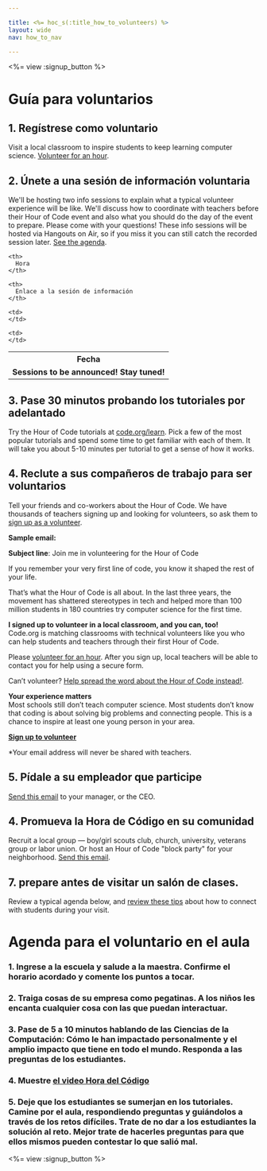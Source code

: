 ```yaml
---

title: <%= hoc_s(:title_how_to_volunteers) %>
layout: wide
nav: how_to_nav

---
```


<%= view :signup_button %>

# Guía para voluntarios

## 1. Regístrese como voluntario

Visit a local classroom to inspire students to keep learning computer science. [Volunteer for an hour](https://code.org/volunteer/engineer).

## 2. Únete a una sesión de información voluntaria

We'll be hosting two info sessions to explain what a typical volunteer experience will be like. We'll discuss how to coordinate with teachers before their Hour of Code event and also what you should do the day of the event to prepare. Please come with your questions! These info sessions will be hosted via Hangouts on Air, so if you miss it you can still catch the recorded session later. [See the agenda](https://docs.google.com/document/d/1y2PjgICSEnYGTD7MT1mvLS6RvA9BJDG4zWheD0ZFIUo/edit?usp=sharing).

<table>
  <tr>
    <th>
      Fecha
    </th>
    
    <th>
      Hora
    </th>
    
    <th>
      Enlace a la sesión de información
    </th>
  </tr>
  
  <tr>
    <td>
      <strong>Sessions to be announced! Stay tuned!</strong>
    </td>
    
    <td>
    </td>
    
    <td>
    </td>
  </tr>
</table>

## 3. Pase 30 minutos probando los tutoriales por adelantado

Try the Hour of Code tutorials at [code.org/learn](https://code.org/learn). Pick a few of the most popular tutorials and spend some time to get familiar with each of them. It will take you about 5-10 minutes per tutorial to get a sense of how it works.

## 4. Reclute a sus compañeros de trabajo para ser voluntarios

Tell your friends and co-workers about the Hour of Code. We have thousands of teachers signing up and looking for volunteers, so ask them to [sign up as a volunteer](https://code.org/volunteer).

**Sample email:**

**Subject line**: Join me in volunteering for the Hour of Code

If you remember your very first line of code, you know it shaped the rest of your life.

That’s what the Hour of Code is all about. In the last three years, the movement has shattered stereotypes in tech and helped more than 100 million students in 180 countries try computer science for the first time.

**I signed up to volunteer in a local classroom, and you can, too!**   
Code.org is matching classrooms with technical volunteers like you who can help students and teachers through their first Hour of Code.

Please [volunteer for an hour](https://code.org/volunteer/engineer). After you sign up, local teachers will be able to contact you for help using a secure form.

Can’t volunteer? [Help spread the word about the Hour of Code instead!](https://hourofcode.com/promote).

**Your experience matters**  
Most schools still don’t teach computer science. Most students don’t know that coding is about solving big problems and connecting people. This is a chance to inspire at least one young person in your area.

**[Sign up to volunteer](https://code.org/volunteer/engineer)**

*Your email address will never be shared with teachers.

## 5. Pídale a su empleador que participe

[Send this email](https://hourofcode.com/promote/resources#email) to your manager, or the CEO.

## 4. Promueva la Hora de Código en su comunidad

Recruit a local group — boy/girl scouts club, church, university, veterans group or labor union. Or host an Hour of Code "block party" for your neighborhood. [Send this email](https://hourofcode.com/promote/resources#email).

## 7. prepare antes de visitar un salón de clases.

Review a typical agenda below, and [review these tips](https://code.org/files/CSTT_Volunteers.pdf) about how to connect with students during your visit.

# Agenda para el voluntario en el aula

### 1. Ingrese a la escuela y salude a la maestra. Confirme el horario acordado y comente los puntos a tocar.

### 2. Traiga cosas de su empresa como pegatinas. A los niños les encanta cualquier cosa con las que puedan interactuar.

### 3. Pase de 5 a 10 minutos hablando de las Ciencias de la Computación: Cómo le han impactado personalmente y el amplio impacto que tiene en todo el mundo. Responda a las preguntas de los estudiantes.

### 4. Muestre [el video Hora del Código](https://www.youtube.com/watch?v=2DxWIxec6yo)

### 5. Deje que los estudiantes se sumerjan en los tutoriales. Camine por el aula, respondiendo preguntas y guiándolos a través de los retos difíciles. Trate de no dar a los estudiantes la solución al reto. Mejor trate de hacerles preguntas para que ellos mismos pueden contestar lo que salió mal.

<%= view :signup_button %>